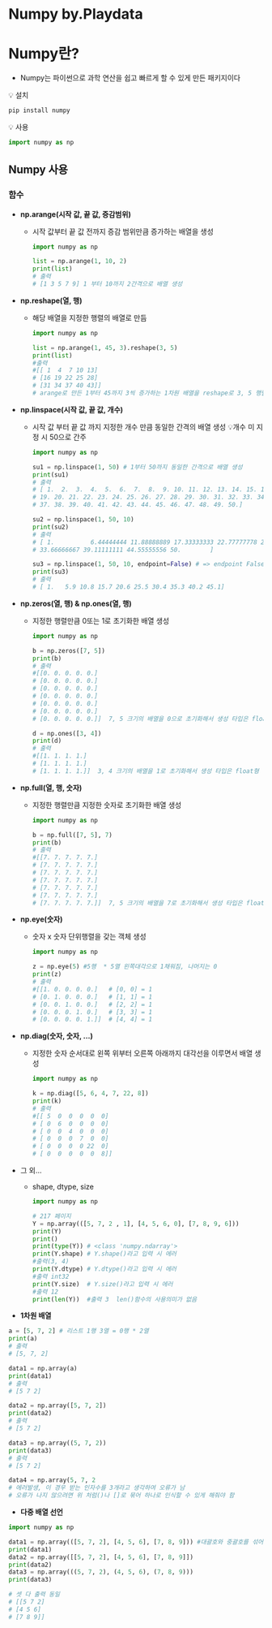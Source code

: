Numpy by.Playdata
====================
# Numpy란?

- Numpy는 파이썬으로 과학 연산을 쉽고 빠르게 할 수 있게 만든 패키지이다

<aside>
💡 설치

```bash
pip install numpy
```

</aside>

<aside>
💡 사용

```python
import numpy as np
```

</aside>

## Numpy 사용

### 함수

- **np.arange(시작 값, 끝 값, 증감범위)**
    - 시작 값부터 끝 값 전까지 증감 범위만큼 증가하는 배열을 생성
        
        ```python
        import numpy as np
        
        list = np.arange(1, 10, 2)
        print(list)
        # 출력 
        # [1 3 5 7 9] 1 부터 10까지 2간격으로 배열 생성
        ```
        
- **np.reshape(열, 행)**
    - 해당 배열을 지정한 행렬의 배열로 만듬
        
        ```python
        import numpy as np
        
        list = np.arange(1, 45, 3).reshape(3, 5)
        print(list)
        #출력
        #[[ 1  4  7 10 13]
        # [16 19 22 25 28]
        # [31 34 37 40 43]]
        # arange로 만든 1부터 45까지 3씩 증가하는 1차원 배열을 reshape로 3, 5 행렬의 배열로 바꿈
        ```
        
- **np.linspace(시작 값, 끝 값, 개수)**
    - 시작 값 부터 끝 값 까지 지정한 개수 만큼 동일한 간격의 배열 생성  💡개수 미 지정 시 50으로 간주
        
        ```python
        import numpy as np
        
        su1 = np.linspace(1, 50) # 1부터 50까지 동일한 간격으로 배열 생성
        print(su1)
        # 출력
        # [ 1.  2.  3.  4.  5.  6.  7.  8.  9. 10. 11. 12. 13. 14. 15. 16. 17. 18.
        # 19. 20. 21. 22. 23. 24. 25. 26. 27. 28. 29. 30. 31. 32. 33. 34. 35. 36.
        # 37. 38. 39. 40. 41. 42. 43. 44. 45. 46. 47. 48. 49. 50.]
        
        su2 = np.linspace(1, 50, 10)
        print(su2)
        # 출력
        # [ 1.          6.44444444 11.88888889 17.33333333 22.77777778 28.22222222
        # 33.66666667 39.11111111 44.55555556 50.        ]
        
        su3 = np.linspace(1, 50, 10, endpoint=False) # => endpoint False 시 소수점 자리 반올림
        print(su3)
        # 출력
        # [ 1.   5.9 10.8 15.7 20.6 25.5 30.4 35.3 40.2 45.1]
        ```
        
- **np.zeros(열, 행) & np.ones(열, 행)**
    - 지정한 행렬만큼 0또는 1로 초기화한 배열 생성
        
        ```python
        import numpy as np
        
        b = np.zeros([7, 5]) 
        print(b)
        # 출력
        #[[0. 0. 0. 0. 0.]
        # [0. 0. 0. 0. 0.]
        # [0. 0. 0. 0. 0.]
        # [0. 0. 0. 0. 0.]
        # [0. 0. 0. 0. 0.]
        # [0. 0. 0. 0. 0.]
        # [0. 0. 0. 0. 0.]]  7, 5 크기의 배열을 0으로 초기화해서 생성 타입은 float형
        
        d = np.ones([3, 4])
        print(d)
        # 출력
        #[[1. 1. 1. 1.]
        # [1. 1. 1. 1.]
        # [1. 1. 1. 1.]]  3, 4 크기의 배열을 1로 초기화해서 생성 타입은 float형
        ```
        
- **np.full(열, 행, 숫자)**
    - 지정한 행렬만큼 지정한 숫자로 초기화한 배열 생성
        
        ```python
        import numpy as np
        
        b = np.full([7, 5], 7) 
        print(b)
        # 출력
        #[[7. 7. 7. 7. 7.]
        # [7. 7. 7. 7. 7.]
        # [7. 7. 7. 7. 7.]
        # [7. 7. 7. 7. 7.]
        # [7. 7. 7. 7. 7.]
        # [7. 7. 7. 7. 7.]
        # [7. 7. 7. 7. 7.]]  7, 5 크기의 배열을 7로 초기화해서 생성 타입은 float형
        ```
        
- **np.eye(숫자)**
    - 숫자 x 숫자 단위행렬을 갖는 객체 생성
        
        ```python
        import numpy as np
        
        z = np.eye(5) #5행  * 5열 왼쪽대각으로 1채워짐, 나머지는 0
        print(z)
        # 출력
        #[[1. 0. 0. 0. 0.]   # [0, 0] = 1
        # [0. 1. 0. 0. 0.]   # [1, 1] = 1
        # [0. 0. 1. 0. 0.]   # [2, 2] = 1
        # [0. 0. 0. 1. 0.]   # [3, 3] = 1
        # [0. 0. 0. 0. 1.]]  # [4, 4] = 1
        
        ```
        
- **np.diag(숫자, 숫자, …)**
    - 지정한 숫자 순서대로 왼쪽 위부터 오른쪽 아래까지 대각선을 이루면서 배열 생성
        
        ```python
        import numpy as np
        
        k = np.diag([5, 6, 4, 7, 22, 8])
        print(k)
        # 출력
        #[[ 5  0  0  0  0  0]
        # [ 0  6  0  0  0  0]
        # [ 0  0  4  0  0  0]
        # [ 0  0  0  7  0  0]
        # [ 0  0  0  0 22  0]
        # [ 0  0  0  0  0  8]]
        ```
        
- 그 외…
    - shape, dtype, size
        
        ```python
        import numpy as np
        
        # 217 페이지
        Y = np.array(([5, 7, 2 , 1], [4, 5, 6, 0], [7, 8, 9, 6]))
        print(Y)
        print()
        print(type(Y)) # <class 'numpy.ndarray'>
        print(Y.shape) # Y.shape()라고 입력 시 에러 
        #출력(3, 4)
        print(Y.dtype) # Y.dtype()라고 입력 시 에러  
        #출력 int32
        print(Y.size)  # Y.size()라고 입력 시 에러 
        #출력 12
        print(len(Y))  #출력 3  len()함수의 사용의미가 없음
        ```
        
- ******************************1차원 배열******************************

```python
a = [5, 7, 2] # 리스트 1행 3열 = 0행 * 2열
print(a)
# 출력
# [5, 7, 2]

data1 = np.array(a)
print(data1)
# 출력
# [5 7 2]

data2 = np.array([5, 7, 2])
print(data2)
# 출력
# [5 7 2]

data3 = np.array((5, 7, 2))
print(data3)
# 출력
# [5 7 2]

data4 = np.array(5, 7, 2
# 에러발생, 이 경우 받는 인자수를 3개라고 생각하여 오류가 남
# 오류가 나지 않으려면 위 처럼()나 []로 묶어 하나로 인식할 수 있게 해줘야 함
```

- **다중 배열 선언**

```python
import numpy as np

data1 = np.array(([5, 7, 2], [4, 5, 6], [7, 8, 9])) #대괄호와 중괄호를 섞어서 사용해도 무관
print(data1)
data2 = np.array([[5, 7, 2], [4, 5, 6], [7, 8, 9]])
print(data2)
data3 = np.array(((5, 7, 2), (4, 5, 6), (7, 8, 9)))
print(data3)

# 셋 다 출력 동일
# [[5 7 2]
# [4 5 6]
# [7 8 9]]
```
